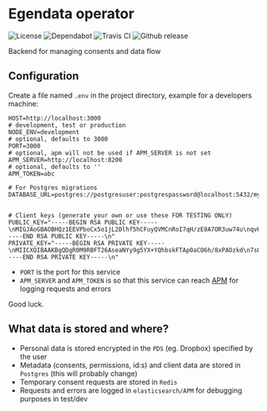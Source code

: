 # Egendata operator

![License](https://flat.badgen.net/github/license/egendata/operator)
![Dependabot](https://flat.badgen.net/dependabot/egendata/operator?icon=dependabot)
![Travis CI](https://flat.badgen.net/travis/egendata/operator?icon=travis)
![Github release](https://flat.badgen.net/github/release/egendata/operator?icon=github)

Backend for managing consents and data flow

## Configuration
Create a file named `.env` in the project directory, example for a developers machine:
```
HOST=http://localhost:3000
# development, test or production
NODE_ENV=development
# optional, defaults to 3000
PORT=3000
# optional, apm will not be used if APM_SERVER is not set
APM_SERVER=http://localhost:8200
# optional, defaults to ''
APM_TOKEN=abc

# For Postgres migrations
DATABASE_URL=postgres://postgresuser:postgrespassword@localhost:5432/mydata


# Client keys (generate your own or use these FOR TESTING ONLY)
PUBLIC_KEY="-----BEGIN RSA PUBLIC KEY-----\nMIGJAoGBAOBHQz1EEVPboCx5o1jL2Dlhf5hCFuyQVMCnRoI7qH/zE8A7OR3uw74u\nqvHguOzyK5RO/slRvHz6aX7sgwpiOkXHh4VDWRwRb0gvnFIopwe3Y7fn1zLkpsET\nGqPgWvYmSYIT5dwwlrkYY6ek0oH3amYm186SNUFVDbzSf+Pyy7ILAgMBAAE=\n-----END RSA PUBLIC KEY-----\n"
PRIVATE_KEY="-----BEGIN RSA PRIVATE KEY-----\nMIICXQIBAAKBgQDgR0M9RBFT26AseaNYy9g5YX+YQhbskFTAp0aCO6h/8xPAOzkd\n7sO+Lqrx4Ljs8iuUTv7JUbx8+ml+7IMKYjpFx4eFQ1kcEW9IL5xSKKcHt2O359cy\n5KbBExqj4Fr2JkmCE+XcMJa5GGOnpNKB92pmJtfOkjVBVQ280n/j8suyCwIDAQAB\nAoGBAMwGqBl86ZJy0nSDN2EZF5ujoXJ+dOJBrogP5CmnYfL7y3Ttq1kakwFY7PPb\nLf+HkrN5ZXj5HVJIb14ihFcW4tBR2EtABhuv2J6ZNx0KnDxUj+mJlb7GNgr5eayI\nUibIu8/eQh2+CGMilI/KR8zlRiHpD8BgttfBaRktGIrzklQJAkEA9C8JgnAGUbPp\n3rc3dEZR6pEcOGI5Fjo3uvhbOYO5oa4tJszNF1Fh1oUmn17J6yoMnh0qPG4snL2B\nOgSB8OCOnwJBAOshovf7obbVZFzQ7ikYImT/pqz7f7eV1+Uv1MRfGsXAc0EAXDrh\nAPiJ5icWkeRDCFxaTAy/8lrDGgDcL2CSoRUCQQCem4L4x91C6rMJaEbL7vU8gL8s\n3JgqGOykNLfElwxXubQ4VKUO9Vywo9JfiIlth+WkOlt53zJ5KRqsXcstdB8PAkAo\nw6IfYA6/Reuqc8Z2dWqxG+lnoAqaZ24Qm+RFTz+y/RR+NnPG+W9Tp4SxTiZo7n4q\nlLUOmNCJj72YXJQSKBmpAkAyDc4PrJ3nFt45BOEnRuXE60Lv3VzLPdWggOLcKTbW\nr6NAWQS0VNdXEmJVmdoKFhJAeUvLrXPtBGqPS7HO6A8A\n-----END RSA PRIVATE KEY-----\n"
```
- `PORT` is the port for this service
- `APM_SERVER` and `APM_TOKEN` is so that this service can reach [APM](https://www.npmjs.com/package/elastic-apm-node) for logging requests and errors

Good luck.

## What data is stored and where?
- Personal data is stored encrypted in the `PDS` (eg. Dropbox) specified by the user
- Metadata (consents, permissions, id:s) and client data are stored in `Postgres` (this will probably change)
- Temporary consent requests are stored in `Redis`
- Requests and errors are logged in `elasticsearch/APM` for debugging purposes in test/dev
